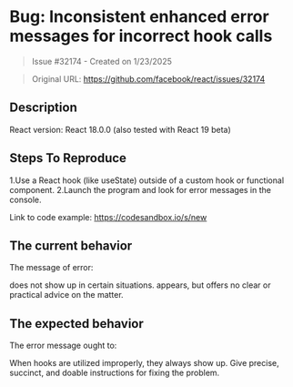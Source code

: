 # Bug: Inconsistent enhanced error messages for incorrect hook calls

> Issue #32174 - Created on 1/23/2025

> Original URL: https://github.com/facebook/react/issues/32174

## Description

<!--
  PR #18480 included new error messages for invalid hook calls, but they don't always show up the way they should. The error message may not show up in some situations or may be ambiguous or inconsistent.
-->

React version: React 18.0.0 (also tested with React 19 beta)

## Steps To Reproduce

1.Use a React hook (like useState) outside of a custom hook or functional component.
2.Launch the program and look for error messages in the console.


Link to code example: https://codesandbox.io/s/new


## The current behavior
The message of error:

does not show up in certain situations.
appears, but offers no clear or practical advice on the matter.



## The expected behavior
The error message ought to:

When hooks are utilized improperly, they always show up.
Give precise, succinct, and doable instructions for fixing the problem.

